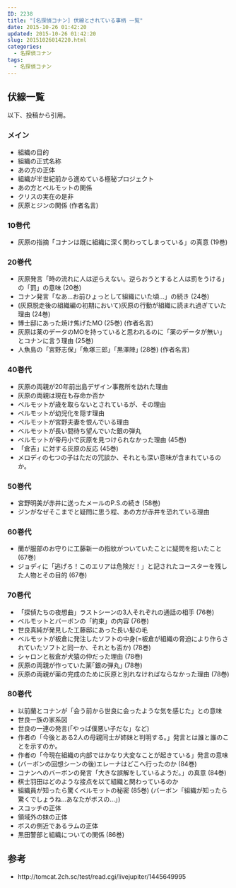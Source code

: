 ```yaml
---
ID: 2238
title: "[名探偵コナン] 伏線とされている事柄 一覧"
date: 2015-10-26 01:42:20
updated: 2015-10-26 01:42:20
slug: 20151026014220.html
categories:
  - 名探偵コナン
tags:
  - 名探偵コナン
---
```


<!--more-->
<h2>伏線一覧</h2>
以下、投稿から引用。
<h3>メイン</h3>
<ul>
  <li>組織の目的</li>
  <li>組織の正式名称</li>
  <li>あの方の正体</li>
  <li>組織が半世紀前から進めている極秘プロジェクト</li>
  <li>あの方とベルモットの関係</li>
  <li>クリスの実在の是非</li>
  <li>灰原とジンの関係 (作者名言)</li>
</ul>
<h3>10巻代</h3>
<ul>
  <li>灰原の指摘「コナンは既に組織に深く関わってしまっている」の真意 (19巻)</li>
</ul>
<h3>20巻代</h3>
<ul>
  <li>灰原発言「時の流れに人は逆らえない。逆らおうとすると人は罰をうける」の「罰」の意味 (20巻)</li>
  <li>コナン発言「なあ…お前ひょっとして組織にいた頃…」の続き (24巻)</li>
  <li>(灰原脱走後の組織編の初期において)灰原の行動が組織に読まれ過ぎていた理由 (24巻)</li>
  <li>博士邸にあった焼け焦げたMO (25巻) (作者名言)</li>
  <li>灰原は薬のデータのMOを持っていると思われるのに「薬のデータが無い」とコナンに言う理由 (25巻)</li>
  <li>人魚島の「宮野志保」「魚塚三郎」｢黒澤陣｣ (28巻) (作者名言)</li>
</ul>
<h3>40巻代</h3>
<ul>
  <li>灰原の両親が20年前出島デザイン事務所を訪れた理由</li>
  <li>灰原の両親は現在も存命か否か</li>
  <li>ベルモットが歳を取らないとされているが、その理由</li>
  <li>ベルモットが幼児化を隠す理由</li>
  <li>ベルモットが宮野夫妻を恨んでいる理由</li>
  <li>ベルモットが長い間待ち望んでいた銀の弾丸</li>
  <li>ベルモットが帝丹小で灰原を見つけられなかった理由 (45巻)</li>
  <li>「倉吉」に対する灰原の反応 (45巻)</li>
  <li>メロディの七つの子はただの冗談か、それとも深い意味が含まれているのか。</li>
</ul>
<h3>50巻代</h3>
<ul>
  <li>宮野明美が赤井に送ったメールのP.S.の続き (58巻)</li>
  <li>ジンがなぜそこまでと疑問に思う程、あの方が赤井を恐れている理由</li>
</ul>
<h3>60巻代</h3>
<ul>
  <li>蘭が服部のお守りに工藤新一の指紋がついていたことに疑問を抱いたこと (67巻)</li>
  <li>ジョディに「逃げろ！このエリアは危険だ！」と記されたコースターを残した人物とその目的 (67巻)</li>
</ul>
<h3>70巻代</h3>
<ul>
  <li>「探偵たちの夜想曲」ラストシーンの3人それぞれの通話の相手 (76巻)</li>
  <li>ベルモットとバーボンの「約束」の内容 (76巻)</li>
  <li>世良真純が発見した工藤邸にあった長い髪の毛</li>
  <li>ベルモットが板倉に発注したソフトの中身(=板倉が組織の脅迫により作らされていたソフトと同一か、それとも否か) (78巻)</li>
  <li>シャロンと板倉が犬猿の仲だった理由 (78巻)</li>
  <li>灰原の両親が作っていた薬｢銀の弾丸｣ (78巻)</li>
  <li>灰原の両親が薬の完成のために灰原と別れなければならなかった理由 (78巻)</li>
</ul>
<h3>80巻代</h3>
<ul>
  <li>以前蘭とコナンが「会う前から世良に会ったような気を感じた」との意味</li>
  <li>世良一族の家系図</li>
  <li>世良の一連の発言(「やっぱ僕悪い子だな」など)</li>
  <li>作者の「今後とある2人の母親同士が姉妹と判明する。」発言とは誰と誰のことを示すのか。</li>
  <li>作者の「今現在組織の内部ではかなり大変なことが起きている」発言の意味</li>
  <li>(バーボンの回想シーンの後)エレーナはどこへ行ったのか (84巻)</li>
  <li>コナンへのバーボンの発言「大きな誤解をしているようだ。」の真意 (84巻)</li>
  <li>棋士羽田はどのような接点を以て組織と関わっているのか</li>
  <li>組織員が知ったら驚くベルモットの秘密 (85巻)
(バーボン「組織が知ったら驚くでしょうね…あなたがボスの…」)</li>
  <li>スコッチの正体</li>
  <li>領域外の妹の正体</li>
  <li>ボスの側近であるラムの正体</li>
  <li>黒田警部と組織についての関係 (86巻)</li>
</ul>
<h2>参考</h2>
<ul>
  <li>http://tomcat.2ch.sc/test/read.cgi/livejupiter/1445649995</li>
</ul>
